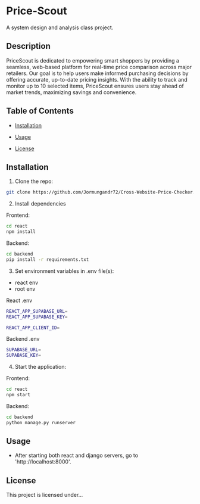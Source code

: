 # Price-Scout

A system design and analysis class project.

## Description

PriceScout is dedicated to empowering smart shoppers by providing a seamless, web-based platform for real-time price comparison across major retailers. Our goal is to help users make informed purchasing decisions by offering accurate, up-to-date pricing insights. With the ability to track and monitor up to 10 selected items, PriceScout ensures users stay ahead of market trends, maximizing savings and convenience.

## Table of Contents

- [Installation](#installation)

- [Usage](#Usage)

- [License](#License)

## Installation

1. Clone the repo:
```bash
git clone https://github.com/Jormungandr72/Cross-Website-Price-Checker.git
```

2. Install dependencies

Frontend:
```bash
cd react
npm install
```

Backend:

```bash
cd backend
pip install -r requirements.txt
```

3. Set environment variables in .env file(s):
- react env
- root env

React .env
```bash
REACT_APP_SUPABASE_URL=
REACT_APP_SUPABASE_KEY=

REACT_APP_CLIENT_ID=
```

Backend .env
```bash
SUPABASE_URL=
SUPABASE_KEY=
```

4. Start the application:

Frontend:
```bash
cd react
npm start
```

Backend:
```bash
cd backend
python manage.py runserver
```

## Usage

- After starting both react and django servers, go to 'http://localhost:8000'.

<!-- Features:... -->

## License

This project is licensed under...
